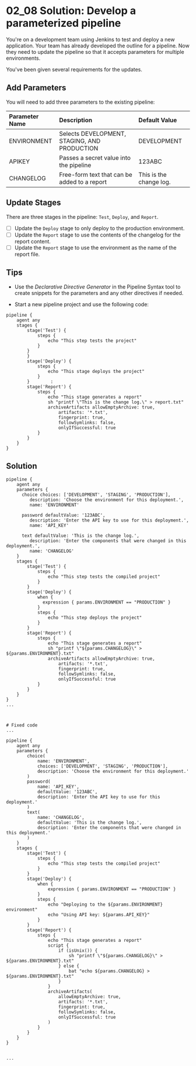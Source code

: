# 02_08 Solution: Develop a parameterized pipeline

You're on a development team using Jenkins to test and deploy a new application. Your team has already developed the outline for a pipeline. Now they need to update the pipeline so that it accepts parameters for multiple environments.

You've been given several requirements for  the updates.

## Add Parameters
You will need to add three parameters to the existing pipeline:

|Parameter Name|Description|Default Value|
|:--|:--|:--|
|ENVIRONMENT|Selects DEVELOPMENT, STAGING, AND PRODUCTION|DEVELOPMENT|
|APIKEY|Passes a secret value into the pipeline|123ABC|
|CHANGELOG|Free-form text that can be added to a report|This is the change log.|

## Update Stages

There are three stages in the pipeline: `Test`, `Deploy`, and `Report`.

- [ ] Update the `Deploy` stage to only deploy to the production environment.
- [ ] Update the `Report` stage to use the contents of the changelog for the report content.
- [ ] Update the `Report` stage to use the environment as the name of the report file.

## Tips
- Use the *Declarative Directive Generator* in the Pipeline Syntax tool to create snippets for the parameters and any other directives if needed.

- Start a new pipeline project and use the following code:
```Jenkinsfile
pipeline {
    agent any
    stages {
        stage('Test') {
            steps {
                echo "This step tests the project"
            }
        }
        }
        stage('Deploy') {
            steps {
                echo "This stage deploys the project"
            }
        }        :
        stage('Report') {
            steps {
                echo "This stage generates a report"
                sh "printf \"This is the change log.\" > report.txt"
                archiveArtifacts allowEmptyArchive: true,
                    artifacts: '*.txt',
                    fingerprint: true,
                    followSymlinks: false,
                    onlyIfSuccessful: true
            }
        }
    }
}
```

## Solution
```Jenkinsfile
pipeline {
    agent any
    parameters {
      choice choices: ['DEVELOPMENT', 'STAGING', 'PRODUCTION'], 
         description: 'Choose the environment for this deployment.', 
         name: 'ENVIRONMENT'
      
      password defaultValue: '123ABC', 
         description: 'Enter the API key to use for this deployment.', 
         name: 'API_KEY'
      
      text defaultValue: 'This is the change log.', 
         description: 'Enter the components that were changed in this deployment.', 
         name: 'CHANGELOG'
    }    
    stages {
        stage('Test') {
            steps {
                echo "This step tests the compiled project"
            }
        }
        stage('Deploy') {
            when {
              expression { params.ENVIRONMENT == "PRODUCTION" }
            }            
            steps {
                echo "This step deploys the project"
            }
        }        
        stage('Report') {
            steps {
                echo "This stage generates a report"
                sh "printf \"${params.CHANGELOG}\" > ${params.ENVIRONMENT}.txt"
                archiveArtifacts allowEmptyArchive: true, 
                    artifacts: '*.txt', 
                    fingerprint: true, 
                    followSymlinks: false, 
                    onlyIfSuccessful: true
            }
        }
    }
}
...



# Fixed code
...

pipeline {
    agent any
    parameters {
        choice(
            name: 'ENVIRONMENT',
            choices: ['DEVELOPMENT', 'STAGING', 'PRODUCTION'], 
            description: 'Choose the environment for this deployment.'
        )
        password(
            name: 'API_KEY',
            defaultValue: '123ABC', 
            description: 'Enter the API key to use for this deployment.'
        )
        text(
            name: 'CHANGELOG',
            defaultValue: 'This is the change log.', 
            description: 'Enter the components that were changed in this deployment.'
        )
    }    
    stages {
        stage('Test') {
            steps {
                echo "This step tests the compiled project"
            }
        }
        stage('Deploy') {
            when {
                expression { params.ENVIRONMENT == "PRODUCTION" }
            }            
            steps {
                echo "Deploying to the ${params.ENVIRONMENT} environment"
                echo "Using API key: ${params.API_KEY}"
            }
        }        
        stage('Report') {
            steps {
                echo "This stage generates a report"
                script {
                    if (isUnix()) {
                        sh "printf \"${params.CHANGELOG}\" > ${params.ENVIRONMENT}.txt"
                    } else {
                        bat "echo ${params.CHANGELOG} > ${params.ENVIRONMENT}.txt"
                    }
                }
                archiveArtifacts(
                    allowEmptyArchive: true, 
                    artifacts: '*.txt', 
                    fingerprint: true, 
                    followSymlinks: false, 
                    onlyIfSuccessful: true
                )
            }
        }
    }
}


...